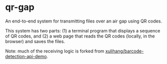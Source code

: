 # qr-gap

An end-to-end system for transmitting files over an air gap using QR codes.

This system has two parts: (1) a terminal program that displays a sequence
of QR codes, and (2) a web page that reads the QR codes (locally, in the
browser) and saves the files.

Note: much of the receiving logic is forked from
[xulihang/barcode-detection-api-demo][1].

[1]: https://github.com/xulihang/barcode-detection-api-demo
